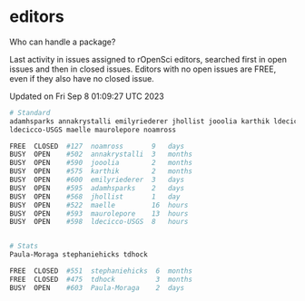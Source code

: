 # editors

Who can handle a package?

Last activity in issues assigned to rOpenSci editors, searched first in open
issues and then in closed issues. Editors with no open issues are FREE, even if
they also have no closed issue.


Updated on Fri Sep 8 01:09:27 UTC 2023

```bash
# Standard
adamhsparks annakrystalli emilyriederer jhollist jooolia karthik ldecicco
ldecicco-USGS maelle maurolepore noamross

FREE  CLOSED  #127  noamross       9   days
BUSY  OPEN    #502  annakrystalli  3   months
BUSY  OPEN    #590  jooolia        2   months
BUSY  OPEN    #575  karthik        2   months
BUSY  OPEN    #600  emilyriederer  3   days
BUSY  OPEN    #595  adamhsparks    2   days
BUSY  OPEN    #568  jhollist       1   day
BUSY  OPEN    #522  maelle         16  hours
BUSY  OPEN    #593  maurolepore    13  hours
BUSY  OPEN    #598  ldecicco-USGS  8   hours


# Stats
Paula-Moraga stephaniehicks tdhock

FREE  CLOSED  #551  stephaniehicks  6  months
FREE  CLOSED  #475  tdhock          3  months
BUSY  OPEN    #603  Paula-Moraga    2  days
```
